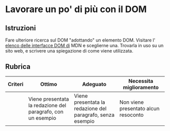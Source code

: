 # Lavorare un po' di più con il DOM

## Istruzioni

Fare ulteriore ricerca sul DOM "adottando" un elemento DOM. Visitare l' [elenco delle interfacce DOM di](https://developer.mozilla.org/it/docs/Web/API/Document_Object_Model) MDN e sceglierne una. Trovarla in uso su un sito web, e scrivere una spiegazione di come viene utilizzata.

## Rubrica

| Criteri | Ottimo | Adeguato | Necessita miglioramento |
| -------- | --------------------------------------------- | ------------------------------------------------ | ----------------------- |
|          | Viene presentata la redazione del paragrafo, con un esempio | Viene presentata la redazione del paragrafo, senza esempio | Non viene presentato alcun resoconto |
  